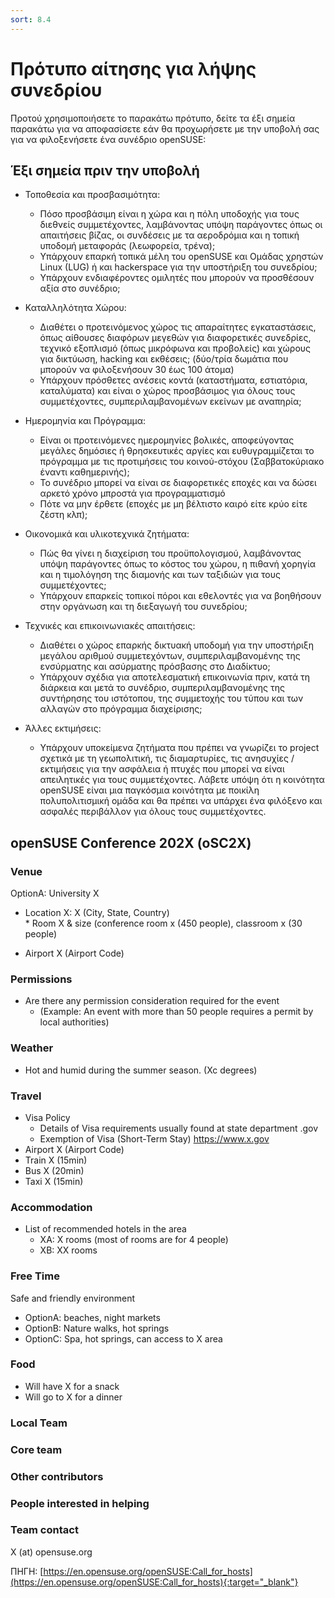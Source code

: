 ```yaml
---
sort: 8.4
---
```


# Πρότυπο αίτησης για λήψης συνεδρίου

Προτού χρησιμοποιήσετε το παρακάτω πρότυπο, δείτε τα έξι σημεία παρακάτω για να αποφασίσετε εάν θα προχωρήσετε με την υποβολή σας για να φιλοξενήσετε ένα συνέδριο openSUSE:

## Έξι σημεία πριν την υποβολή

* Τοποθεσία και προσβασιμότητα:   
   * Πόσο προσβάσιμη είναι η χώρα και η πόλη υποδοχής για τους διεθνείς συμμετέχοντες, λαμβάνοντας υπόψη παράγοντες όπως οι απαιτήσεις βίζας, οι συνδέσεις με τα αεροδρόμια και η τοπική υποδομή μεταφοράς (λεωφορεία, τρένα);   
   * Υπάρχουν επαρκή τοπικά μέλη του openSUSE και Ομάδας χρηστών Linux (LUG) ή και hackerspace για την υποστήριξη του συνεδρίου;   
   * Υπάρχουν ενδιαφέροντες ομιλητές που μπορούν να προσθέσουν αξία στο συνέδριο;   

* Καταλληλότητα Χώρου:   
   * Διαθέτει ο προτεινόμενος χώρος τις απαραίτητες εγκαταστάσεις, όπως αίθουσες διαφόρων μεγεθών για διαφορετικές συνεδρίες, τεχνικό εξοπλισμό (όπως μικρόφωνα και προβολείς) και χώρους για δικτύωση, hacking και εκθέσεις; (δύο/τρία δωμάτια που μπορούν να φιλοξενήσουν 30 έως 100 άτομα)   
   * Υπάρχουν πρόσθετες ανέσεις κοντά (καταστήματα, εστιατόρια, καταλύματα) και είναι ο χώρος προσβάσιμος για όλους τους συμμετέχοντες, συμπεριλαμβανομένων εκείνων με αναπηρία;

* Ημερομηνία και Πρόγραμμα:    
   * Είναι οι προτεινόμενες ημερομηνίες βολικές, αποφεύγοντας μεγάλες δημόσιες ή θρησκευτικές αργίες και ευθυγραμμίζεται το πρόγραμμα με τις προτιμήσεις του κοινού-στόχου (Σαββατοκύριακο έναντι καθημερινής);    
   * Το συνέδριο μπορεί να είναι σε διαφορετικές εποχές και να δώσει αρκετό χρόνο μπροστά για προγραμματισμό   
   * Πότε να μην έρθετε (εποχές με μη βέλτιστο καιρό είτε κρύο είτε ζέστη κλπ);

* Οικονομικά και υλικοτεχνικά ζητήματα:   
   * Πώς θα γίνει η διαχείριση του προϋπολογισμού, λαμβάνοντας υπόψη παράγοντες όπως το κόστος του χώρου, η πιθανή χορηγία και η τιμολόγηση της διαμονής και των ταξιδιών για τους συμμετέχοντες;    
   * Υπάρχουν επαρκείς τοπικοί πόροι και εθελοντές για να βοηθήσουν στην οργάνωση και τη διεξαγωγή του συνεδρίου;   
   
* Τεχνικές και επικοινωνιακές απαιτήσεις:   
   * Διαθέτει ο χώρος επαρκής δικτυακή υποδομή για την υποστήριξη μεγάλου αριθμού συμμετεχόντων, συμπεριλαμβανομένης της ενσύρματης και ασύρματης πρόσβασης στο Διαδίκτυο;   
   * Υπάρχουν σχέδια για αποτελεσματική επικοινωνία πριν, κατά τη διάρκεια και μετά το συνέδριο, συμπεριλαμβανομένης της συντήρησης του ιστότοπου, της συμμετοχής του τύπου και των αλλαγών στο πρόγραμμα διαχείρισης;    

* Άλλες εκτιμήσεις:    
   * Υπάρχουν υποκείμενα ζητήματα που πρέπει να γνωρίζει το project σχετικά με τη γεωπολιτική, τις διαμαρτυρίες, τις ανησυχίες / εκτιμήσεις για την ασφάλεια ή πτυχές που μπορεί να είναι απειλητικές για τους συμμετέχοντες. Λάβετε υπόψη ότι η κοινότητα openSUSE είναι μια παγκόσμια κοινότητα με ποικίλη πολυπολιτισμική ομάδα και θα πρέπει να υπάρχει ένα φιλόξενο και ασφαλές περιβάλλον για όλους τους συμμετέχοντες.

## openSUSE Conference 202X (oSC2X)

### Venue
OptionA: University X

   * Location X: X (City, State, Country)   
    * Room X & size (conference room x (450 people), classroom x (30 people)  

   * Airport X (Airport Code)   

### Permissions

* Are there any permission consideration required for the event   
   * (Example: An event with more than 50 people requires a permit by local authorities)   

### Weather

* Hot and humid during the summer season. (Xc degrees)   

### Travel

* Visa Policy   
   * Details of Visa requirements usually found at state department .gov   
   * Exemption of Visa (Short-Term Stay) https://www.x.gov   
* Airport X (Airport Code)   
* Train X (15min)   
* Bus X (20min)   
* Taxi X (15min)   

### Accommodation

* List of recommended hotels in the area
   * XA: X rooms (most of rooms are for 4 people)
   * XB: XX rooms

### Free Time

Safe and friendly environment

* OptionA: beaches, night markets   
* OptionB: Nature walks, hot springs   
* OptionC: Spa, hot springs, can access to X area   

### Food

* Will have X for a snack   
* Will go to X for a dinner   

### Local Team

### Core team

### Other contributors

### People interested in helping

### Team contact
X (at) opensuse.org


ΠΗΓΗ:
[https://en.opensuse.org/openSUSE:Call_for_hosts](https://en.opensuse.org/openSUSE:Call_for_hosts){:target="_blank"}
